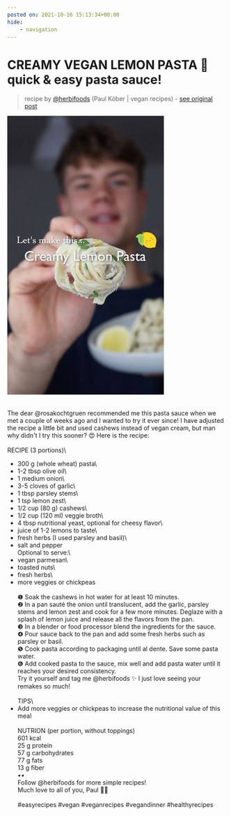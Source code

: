 ```yaml
---
posted on: 2021-10-16 15:13:34+00:00
hide:
    - navigation
---
```


# CREAMY VEGAN LEMON PASTA 🍋 quick & easy pasta sauce!  

> recipe by [@herbifoods](https://www.instagram.com/herbifoods/) 
(Paul Köber | vegan recipes) - [see original post](https://instagram.com/p/CVGA96hql9X)

![](../img/herbifoods_16-10-2021_1510.png)

⠀\
The dear @rosakochtgruen recommended me this pasta sauce when we met a couple of weeks ago and I wanted to try it ever since! I have adjusted the recipe a little bit and used cashews instead of vegan cream, but man why didn't I try this sooner? 😍 Here is the recipe:\
⠀\
RECIPE (3 portions)\
- 300 g (whole wheat) pasta\
- 1-2 tbsp olive oil\
- 1 medium onion\
- 3-5 cloves of garlic\
- 1 tbsp parsley stems\
- 1 tsp lemon zest\
- 1/2 cup (80 g) cashews\
- 1/2 cup (120 ml) veggie broth\
- 4 tbsp nutritional yeast, optional for cheesy flavor\
- juice of 1-2 lemons to taste\
- fresh herbs (I used parsley and basil)\
- salt and pepper\
Optional to serve:\
- vegan parmesan\
- toasted nuts\
- fresh herbs\
- more veggies or chickpeas\
⠀\
❶ Soak the cashews in hot water for at least 10 minutes.\
❷ In a pan sauté the onion until translucent, add the garlic, parsley stems and lemon zest and cook for a few more minutes. Deglaze with a splash of lemon juice and release all the flavors from the pan.\
❸ In a blender or food processor blend the ingredients for the sauce.\
❹ Pour sauce back to the pan and add some fresh herbs such as parsley or basil.\
❺ Cook pasta according to packaging until al dente. Save some pasta water.\
❻ Add cooked pasta to the sauce, mix well and add pasta water until it reaches your desired consistency.\
Try it yourself and tag me @herbifoods ✨ I just love seeing your remakes so much!\
⠀\
TIPS\
- Add more veggies or chickpeas to increase the nutritional value of this meal\
⠀\
NUTRION (per portion, without toppings)\
601 kcal\
25 g protein\
57 g carbohydrates\
77 g fats\
13 g fiber\
••\
Follow @herbifoods for more simple recipes!\
Much love to all of you, Paul 👋💚\
⠀\
\#easyrecipes \#vegan \#veganrecipes \#vegandinner \#healthyrecipes 